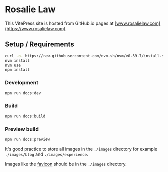 # Rosalie Law

This VitePress site is hosted from GitHub.io pages at [www.rosalielaw.com](https://www.rosalielaw.com).

## Setup / Requirements

```bash
curl -o- https://raw.githubusercontent.com/nvm-sh/nvm/v0.39.7/install.sh | bash
nvm install
nvm use
npm install
```

### Development

```bash
npm run docs:dev
```

### Build

```bash
npm run docs:build
```

### Preview build

```bash
npm run docs:preview
```

It's good practice to store all images in the `./images` directory for example `./images/blog` and `./images/experience`.

Images like the [favicon](https://www.google.com/search?q=favicon+explained) should be in the `./images`
directory.
